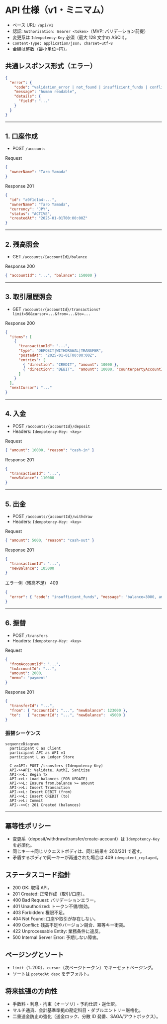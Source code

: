 # API 仕様（v1・ミニマム）

- ベース URL: `/api/v1`
- 認証: `Authorization: Bearer <token>`（MVP: バリデーション前提）
- 変更系は `Idempotency-Key` 必須（最大 128 文字の ASCII）。
- `Content-Type: application/json; charset=utf-8`
- 金額は整数（最小単位=円）。

## 共通レスポンス形式（エラー）
```json
{
  "error": {
    "code": "validation_error | not_found | insufficient_funds | conflict | unauthorized | idempotent_replayed",
    "message": "human readable",
    "details": {
      "field": "..."
    }
  }
}
```

---

## 1. 口座作成
- POST `/accounts`

Request
```json
{
  "ownerName": "Taro Yamada"
}
```

Response 201
```json
{
  "id": "a9f1c1a4-...",
  "ownerName": "Taro Yamada",
  "currency": "JPY",
  "status": "ACTIVE",
  "createdAt": "2025-01-01T00:00:00Z"
}
```

---

## 2. 残高照会
- GET `/accounts/{accountId}/balance`

Response 200
```json
{ "accountId": "...", "balance": 150000 }
```

---

## 3. 取引履歴照会
- GET `/accounts/{accountId}/transactions?limit=50&cursor=...&from=...&to=...`

Response 200
```json
{
  "items": [
    {
      "transactionId": "...",
      "type": "DEPOSIT|WITHDRAWAL|TRANSFER",
      "postedAt": "2025-01-01T00:00:00Z",
      "entries": [
        { "direction": "CREDIT", "amount": 10000 },
        { "direction": "DEBIT",  "amount": 10000, "counterpartyAccountId": "..." }
      ]
    }
  ],
  "nextCursor": "..."
}
```

---

## 4. 入金
- POST `/accounts/{accountId}/deposit`
- Headers: `Idempotency-Key: <key>`

Request
```json
{ "amount": 10000, "reason": "cash-in" }
```

Response 201
```json
{
  "transactionId": "...",
  "newBalance": 110000
}
```

---

## 5. 出金
- POST `/accounts/{accountId}/withdraw`
- Headers: `Idempotency-Key: <key>`

Request
```json
{ "amount": 5000, "reason": "cash-out" }
```

Response 201
```json
{
  "transactionId": "...",
  "newBalance": 105000
}
```

エラー例（残高不足） 409
```json
{
  "error": { "code": "insufficient_funds", "message": "balance=3000, amount=5000" }
}
```

---

## 6. 振替
- POST `/transfers`
- Headers: `Idempotency-Key: <key>`

Request
```json
{
  "fromAccountId": "...",
  "toAccountId": "...",
  "amount": 2000,
  "memo": "payment"
}
```

Response 201
```json
{
  "transferId": "...",
  "from": { "accountId": "...", "newBalance": 123000 },
  "to":   { "accountId": "...", "newBalance":  45000 }
}
```

### 振替シーケンス
```mermaid
sequenceDiagram
  participant C as Client
  participant API as API v1
  participant L as Ledger Store

  C->>API: POST /transfers (Idempotency-Key)
  API->>API: Validate, AuthZ, Sanitize
  API->>L: Begin Tx
  API->>L: Load balances (FOR UPDATE)
  API->>L: Ensure from.balance >= amount
  API->>L: Insert Transaction
  API->>L: Insert DEBIT (from)
  API->>L: Insert CREDIT (to)
  API->>L: Commit
  API-->>C: 201 Created (balances)
```

---

## 冪等性ポリシー
- 変更系（deposit/withdraw/transfer/create-account）は `Idempotency-Key` を必須化。
- 同じキー＋同じリクエストボディは、同じ結果を 200/201 で返す。
- 矛盾するボディで同一キーが再送された場合は 409 `idempotent_replayed`。

## ステータスコード指針
- 200 OK: 取得 API。
- 201 Created: 正常作成（取引/口座）。
- 400 Bad Request: バリデーションエラー。
- 401 Unauthorized: トークン不備/無効。
- 403 Forbidden: 権限不足。
- 404 Not Found: 口座や取引が存在しない。
- 409 Conflict: 残高不足やバージョン競合、冪等キー衝突。
- 422 Unprocessable Entity: 業務条件に違反。
- 500 Internal Server Error: 予期しない障害。

## ページングとソート
- `limit`（1..200）、`cursor`（次ページトークン）でキーセットページング。
- ソートは `postedAt desc` をデフォルト。

## 将来拡張の方向性
- 手数料・利息・拘束（オーソリ）・予約仕訳・逆仕訳。
- マルチ通貨、会計基準準拠の勘定科目・ダブルエントリー厳格化。
- 二重送金防止の強化（送金ロック、分散 ID 発番、SAGA/アウトボックス）。
